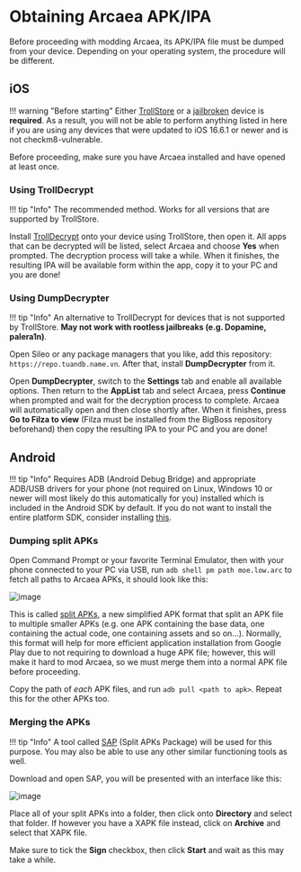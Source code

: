 # Obtaining Arcaea APK/IPA

Before proceeding with modding Arcaea, its APK/IPA file must be dumped from your device. Depending on your operating system, the procedure will be different.

## iOS

!!! warning "Before starting"
    Either [TrollStore](https://ios.cfw.guide/installing-trollstore/) or a [jailbroken](https://ios.cfw.guide/get-started) device is **required**. As a result, you will not be able to perform anything listed in here if you are using any devices that were updated to iOS 16.6.1 or newer and is not checkm8-vulnerable.

Before proceeding, make sure you have Arcaea installed and have opened at least once.

### Using TrollDecrypt

!!! tip "Info"
    The recommended method. Works for all versions that are supported by TrollStore.

Install [TrollDecrypt](https://github.com/donato-fiore/TrollDecrypt/releases/) onto your device using TrollStore, then open it. All apps that can be decrypted will be listed, select Arcaea and choose **Yes** when prompted. The decryption process will take a while. When it finishes, the resulting IPA will be available form within the app, copy it to your PC and you are done!

### Using DumpDecrypter

!!! tip "Info"
    An alternative to TrollDecrypt for devices that is not supported by TrollStore. **May not work with rootless jailbreaks (e.g. Dopamine, palera1n)**.

Open Sileo or any package managers that you like, add this repository: `https://repo.tuandb.name.vn`. After that, install **DumpDecrypter** from it.

Open **DumpDecrypter**, switch to the **Settings** tab and enable all available options. Then return to the **AppList** tab and select Arcaea, press **Continue** when prompted and wait for the decryption process to complete. Arcaea will automatically open and then close shortly after. When it finishes, press **Go to Filza to view** (Filza must be installed from the BigBoss repository beforehand) then copy the resulting IPA to your PC and you are done!

## Android

!!! tip "Info"
    Requires ADB (Android Debug Bridge) and appropriate ADB/USB drivers for your phone (not required on Linux, Windows 10 or newer will most likely do this automatically for you) installed which is included in the Android SDK by default. If you do not want to install the entire platform SDK, consider installing [this](https://github.com/K3V1991/ADB-and-FastbootPlusPlus/releases).

### Dumping split APKs

Open Command Prompt or your favorite Terminal Emulator, then with your phone connected to your PC via USB, run `adb shell pm path moe.low.arc` to fetch all paths to Arcaea APKs, it should look like this:

![image](https://gist.github.com/assets/74685931/aa2662ea-709b-466a-ac59-6ec8b8d10c9e)

This is called [split APKs](https://developer.android.com/studio/build/configure-apk-splits), a new simplified APK format that split an APK file to multiple smaller APKs (e.g. one APK containing the base data, one containing the actual code, one containing assets and so on...). Normally, this format will help for more efficient application installation from Google Play due to not requiring to download a huge APK file; however, this will make it hard to mod Arcaea, so we must merge them into a normal APK file before proceeding.

Copy the path of *each* APK files, and run `adb pull <path to apk>`. Repeat this for the other APKs too.

### Merging the APKs

!!! tip "Info"
    A tool called [SAP](https://drive.google.com/file/d/1UnKr1SnX14RL_e9IpcpQhA6AnYwB0fjL/view) (Split APKs Package) will be used for this purpose. You may also be able to use any other similar functioning tools as well.

Download and open SAP, you will be presented with an interface like this:

![image](https://gist.github.com/assets/74685931/8834735c-08b4-4823-9b9b-027663fd4a19)

Place all of your split APKs into a folder, then click onto **Directory** and select that folder. If however you have a XAPK file instead, click on **Archive** and select that XAPK file.

Make sure to tick the **Sign** checkbox, then click **Start** and wait as this may take a while.

